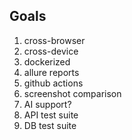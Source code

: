## Goals

1. cross-browser
2. cross-device
3. dockerized
4. allure reports
5. github actions
6. screenshot comparison
7. AI support?
8. API test suite
9. DB test suite